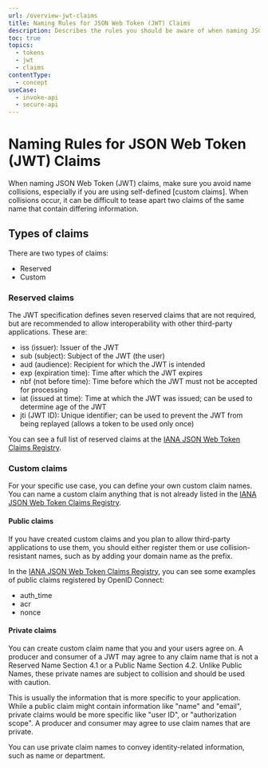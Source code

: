 ```yaml
---
url: /overview-jwt-claims
title: Naming Rules for JSON Web Token (JWT) Claims
description: Describes the rules you should be aware of when naming JSON Web Token (JWT) claims.
toc: true
topics:
  - tokens
  - jwt
  - claims
contentType:
  - concept
useCase:
  - invoke-api
  - secure-api
---
```


# Naming Rules for JSON Web Token (JWT) Claims

When naming JSON Web Token (JWT) claims, make sure you avoid name collisions, especially if you are using self-defined [custom claims]. When collisions occur, it can be difficult to tease apart two claims of the same name that contain differing information.

## Types of claims

There are two types of claims:

* Reserved
* Custom

### Reserved claims

The JWT specification defines seven reserved claims that are not required, but are recommended to allow interoperability with other third-party applications. These are:

* iss (issuer): Issuer of the JWT
* sub (subject): Subject of the JWT (the user)
* aud (audience): Recipient for which the JWT is intended
* exp (expiration time): Time after which the JWT expires
* nbf (not before time): Time before which the JWT must not be accepted for processing
* iat (issued at time): Time at which the JWT was issued; can be used to determine age of the JWT
* jti (JWT ID): Unique identifier; can be used to prevent the JWT from being replayed (allows a token to be used only once)

You can see a full list of reserved claims at the [IANA JSON Web Token Claims Registry](https://www.iana.org/assignments/jwt/jwt.xhtml#claims).


### Custom claims

For your specific use case, you can define your own custom claim names. You can name a custom claim anything that is not already listed in the [IANA JSON Web Token Claims Registry](https://www.iana.org/assignments/jwt/jwt.xhtml#claims). 


#### Public claims

If you have created custom claims and you plan to allow third-party applications to use them, you should either register them or use collision-resistant names, such as by adding your domain name as the prefix.

In the [IANA JSON Web Token Claims Registry](https://www.iana.org/assignments/jwt/jwt.xhtml#claims), you can see some examples of public claims registered by OpenID Connect: 

* auth_time
* acr
* nonce


#### Private claims

You can create  custom claim name that you and your users agree on. 
A producer and consumer of a JWT may agree to any claim name that is not a Reserved Name Section 4.1 or a Public Name Section 4.2. Unlike Public Names, these private names are subject to collision and should be used with caution.

This is usually the information that is more specific to your application. While a public claim might contain information like "name" and "email", private claims would be more specific like "user ID", or "authorization scope".
A producer and consumer may agree to use claim names that are private.

You can use private claim names to convey identity-related information, such as name or department.

